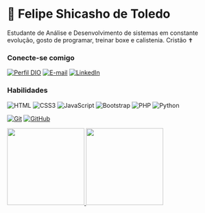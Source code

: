 # 👋 Felipe Shicasho de Toledo

Estudante de Análise e Desenvolvimento de sistemas em constante evolução, gosto de programar, treinar boxe e calistenia.
Cristão ✝

### Conecte-se comigo

[![Perfil DIO](https://img.shields.io/badge/-Meu%20Perfil%20na%20DIO-30A3DC?style=for-the-badge)](https://dio.me/users/felipetoleds)
[![E-mail](https://img.shields.io/badge/-Email-000?style=for-the-badge&logo=microsoft-outlook&logoColor=E94D5F)](mailto:felipetoleds@gmail.com)
[![LinkedIn](https://img.shields.io/badge/-LinkedIn-000?style=for-the-badge&logo=linkedin&logoColor=30A3DC)](linkedin.com/in/felipe-shicasho-de-toledo/)

### Habilidades

![HTML](https://img.shields.io/badge/HTML-000?style=for-the-badge&logo=html5&logoColor=30A3DC)
![CSS3](https://img.shields.io/badge/CSS3-000?style=for-the-badge&logo=css3&logoColor=E94D5F)
![JavaScript](https://img.shields.io/badge/JavaScript-000?style=for-the-badge&logo=javascript&logoColor=F0DB4F)
![Bootstrap](https://img.shields.io/badge/bootstrap-000?style=for-the-badge&logo=bootstrap&logoColor=553C7B)
![PHP](https://img.shields.io/badge/PHP-000?style=for-the-badge&logo=php&logoColor=787CB5)
![Python](https://img.shields.io/badge/PYTHON-000?style=for-the-badge&logo=python&logoColor=CD6799)
<link rel="stylesheet" type='text/css' href="https://cdn.jsdelivr.net/gh/devicons/devicon@latest/devicon.min.css" />


[![Git](https://img.shields.io/badge/Git-000?style=for-the-badge&logo=git&logoColor=E94D5F)](https://git-scm.com/doc)
[![GitHub](https://img.shields.io/badge/GitHub-000?style=for-the-badge&logo=github&logoColor=30A3DC)](https://docs.github.com/)

<div>
<a href="https://github.com/felipeshicasho">
<img loading="lazy" height="180em" src="https://github-readme-stats.vercel.app/api/top-langs/?username=felipeshicasho&layout=compact&langs_count=7&theme=dracula"/>
<img loading="lazy" height="180em" src="https://github-readme-stats.vercel.app/api?username=felipeshicasho&show_icons=true&theme=dracula&include_all_commits=true&count_private=true"/>
</div>
